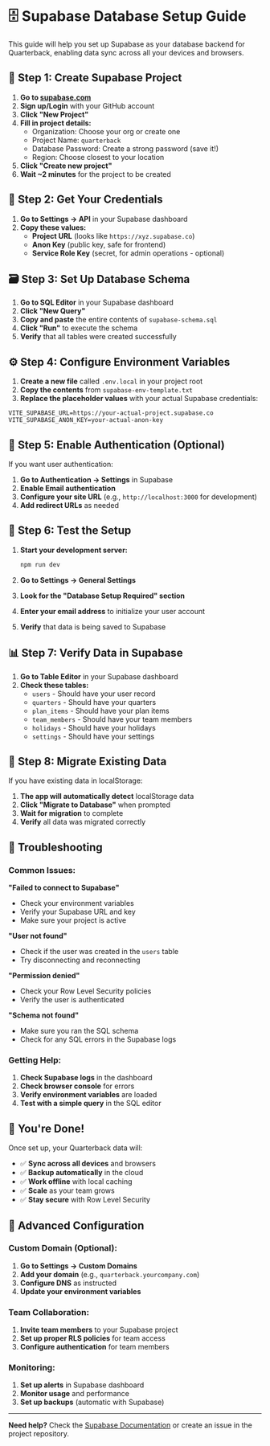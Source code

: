 # 🗄️ Supabase Database Setup Guide

This guide will help you set up Supabase as your database backend for Quarterback, enabling data sync across all your devices and browsers.

## 🚀 Step 1: Create Supabase Project

1. **Go to [supabase.com](https://supabase.com)**
2. **Sign up/Login** with your GitHub account
3. **Click "New Project"**
4. **Fill in project details:**
   - Organization: Choose your org or create one
   - Project Name: `quarterback`
   - Database Password: Create a strong password (save it!)
   - Region: Choose closest to your location
5. **Click "Create new project"**
6. **Wait ~2 minutes** for the project to be created

## 🔑 Step 2: Get Your Credentials

1. **Go to Settings → API** in your Supabase dashboard
2. **Copy these values:**
   - **Project URL** (looks like `https://xyz.supabase.co`)
   - **Anon Key** (public key, safe for frontend)
   - **Service Role Key** (secret, for admin operations - optional)

## 🗃️ Step 3: Set Up Database Schema

1. **Go to SQL Editor** in your Supabase dashboard
2. **Click "New Query"**
3. **Copy and paste** the entire contents of `supabase-schema.sql`
4. **Click "Run"** to execute the schema
5. **Verify** that all tables were created successfully

## ⚙️ Step 4: Configure Environment Variables

1. **Create a new file** called `.env.local` in your project root
2. **Copy the contents** from `supabase-env-template.txt`
3. **Replace the placeholder values** with your actual Supabase credentials:

```env
VITE_SUPABASE_URL=https://your-actual-project.supabase.co
VITE_SUPABASE_ANON_KEY=your-actual-anon-key
```

## 🔄 Step 5: Enable Authentication (Optional)

If you want user authentication:

1. **Go to Authentication → Settings** in Supabase
2. **Enable Email authentication**
3. **Configure your site URL** (e.g., `http://localhost:3000` for development)
4. **Add redirect URLs** as needed

## 🧪 Step 6: Test the Setup

1. **Start your development server:**
   ```bash
   npm run dev
   ```

2. **Go to Settings → General Settings**
3. **Look for the "Database Setup Required" section**
4. **Enter your email address** to initialize your user account
5. **Verify** that data is being saved to Supabase

## 📊 Step 7: Verify Data in Supabase

1. **Go to Table Editor** in your Supabase dashboard
2. **Check these tables:**
   - `users` - Should have your user record
   - `quarters` - Should have your quarters
   - `plan_items` - Should have your plan items
   - `team_members` - Should have your team members
   - `holidays` - Should have your holidays
   - `settings` - Should have your settings

## 🔄 Step 8: Migrate Existing Data

If you have existing data in localStorage:

1. **The app will automatically detect** localStorage data
2. **Click "Migrate to Database"** when prompted
3. **Wait for migration** to complete
4. **Verify** all data was migrated correctly

## 🚨 Troubleshooting

### Common Issues:

**"Failed to connect to Supabase"**
- Check your environment variables
- Verify your Supabase URL and key
- Make sure your project is active

**"User not found"**
- Check if the user was created in the `users` table
- Try disconnecting and reconnecting

**"Permission denied"**
- Check your Row Level Security policies
- Verify the user is authenticated

**"Schema not found"**
- Make sure you ran the SQL schema
- Check for any SQL errors in the Supabase logs

### Getting Help:

1. **Check Supabase logs** in the dashboard
2. **Check browser console** for errors
3. **Verify environment variables** are loaded
4. **Test with a simple query** in the SQL editor

## 🎉 You're Done!

Once set up, your Quarterback data will:
- ✅ **Sync across all devices** and browsers
- ✅ **Backup automatically** in the cloud
- ✅ **Work offline** with local caching
- ✅ **Scale** as your team grows
- ✅ **Stay secure** with Row Level Security

## 🔧 Advanced Configuration

### Custom Domain (Optional):
1. **Go to Settings → Custom Domains**
2. **Add your domain** (e.g., `quarterback.yourcompany.com`)
3. **Configure DNS** as instructed
4. **Update your environment variables**

### Team Collaboration:
1. **Invite team members** to your Supabase project
2. **Set up proper RLS policies** for team access
3. **Configure authentication** for team members

### Monitoring:
1. **Set up alerts** in Supabase dashboard
2. **Monitor usage** and performance
3. **Set up backups** (automatic with Supabase)

---

**Need help?** Check the [Supabase Documentation](https://supabase.com/docs) or create an issue in the project repository.


